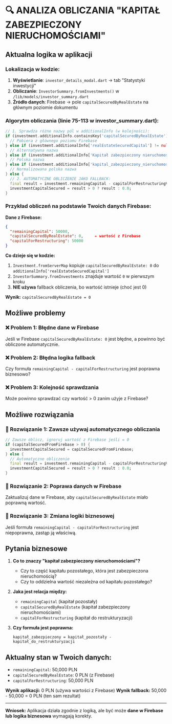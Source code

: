 # 🔍 ANALIZA OBLICZANIA "KAPITAŁ ZABEZPIECZONY NIERUCHOMOŚCIAMI"

## Aktualna logika w aplikacji

### Lokalizacja w kodzie:
1. **Wyświetlanie**: `investor_details_modal.dart` → tab "Statystyki inwestycji"
2. **Obliczanie**: `InvestorSummary.fromInvestments()` w `/lib/models/investor_summary.dart`
3. **Źródło danych**: Firebase → pole `capitalSecuredByRealEstate` na głównym poziomie dokumentu

### Algorytm obliczania (linie 75-113 w investor_summary.dart):

```dart
// 1. Sprawdza różne nazwy pól w additionalInfo (w kolejności):
if (investment.additionalInfo.containsKey('capitalSecuredByRealEstate')) {
  // Pobiera z głównego poziomu Firebase
} else if (investment.additionalInfo['realEstateSecuredCapital'] != null) {
  // Alternatywna nazwa
} else if (investment.additionalInfo['Kapitał zabezpieczony nieruchomością'] != null) {
  // Polska nazwa
} else if (investment.additionalInfo['kapital_zabezpieczony_nieruchomoscia'] != null) {
  // Normalizowana polska nazwa
} else {
  // 2. AUTOMATYCZNE OBLICZENIE JAKO FALLBACK:
  final result = investment.remainingCapital - capitalForRestructuringValue;
  investmentCapitalSecured = result > 0 ? result : 0.0;
}
```

### Przykład obliczeń na podstawie Twoich danych Firebase:

**Dane z Firebase:**
```json
{
  "remainingCapital": 50000,
  "capitalSecuredByRealEstate": 0,     ← wartość z Firebase
  "capitalForRestructuring": 50000
}
```

**Co dzieje się w kodzie:**
1. `Investment.fromServerMap` kopiuje `capitalSecuredByRealEstate: 0` do `additionalInfo['realEstateSecuredCapital']`
2. `InvestorSummary.fromInvestments` znajduje wartość `0` w pierwszym kroku
3. **NIE używa** fallback obliczenia, bo wartość istnieje (choć jest 0)

**Wynik:** `capitalSecuredByRealEstate = 0`

## Możliwe problemy

### ❌ Problem 1: Błędne dane w Firebase
Jeśli w Firebase `capitalSecuredByRealEstate: 0` jest błędne, a powinno być obliczone automatycznie.

### ❌ Problem 2: Błędna logika fallback
Czy formuła `remainingCapital - capitalForRestructuring` jest poprawna biznesowo?

### ❌ Problem 3: Kolejność sprawdzania
Może powinno sprawdzać czy wartość > 0 zanim użyje z Firebase?

## Możliwe rozwiązania

### 🔧 Rozwiązanie 1: Zawsze używaj automatycznego obliczania
```dart
// Zawsze oblicz, ignoruj wartość z Firebase jeśli = 0
if (capitalSecuredFromFirebase > 0) {
  investmentCapitalSecured = capitalSecuredFromFirebase;
} else {
  // Automatyczne obliczenie
  final result = investment.remainingCapital - capitalForRestructuringValue;
  investmentCapitalSecured = result > 0 ? result : 0.0;
}
```

### 🔧 Rozwiązanie 2: Poprawa danych w Firebase
Zaktualizuj dane w Firebase, aby `capitalSecuredByRealEstate` miało poprawną wartość.

### 🔧 Rozwiązanie 3: Zmiana logiki biznesowej
Jeśli formuła `remainingCapital - capitalForRestructuring` jest niepoprawna, zastąp ją właściwą.

## Pytania biznesowe

1. **Co to znaczy "kapitał zabezpieczony nieruchomościami"?**
   - Czy to część kapitału pozostałego, która jest zabezpieczona nieruchomością?
   - Czy to oddzielna wartość niezależna od kapitału pozostałego?

2. **Jaka jest relacja między:**
   - `remainingCapital` (kapitał pozostały)
   - `capitalSecuredByRealEstate` (kapitał zabezpieczony nieruchomościami)  
   - `capitalForRestructuring` (kapitał do restrukturyzacji)

3. **Czy formuła jest poprawna:**
   ```
   kapitał_zabezpieczony = kapitał_pozostały - kapitał_do_restrukturyzacji
   ```

## Aktualny stan w Twoich danych:
- `remainingCapital`: 50,000 PLN
- `capitalSecuredByRealEstate`: 0 PLN (z Firebase)
- `capitalForRestructuring`: 50,000 PLN

**Wynik aplikacji:** 0 PLN (używa wartości z Firebase)
**Wynik fallback:** 50,000 - 50,000 = 0 PLN (ten sam rezultat)

---
**Wniosek:** Aplikacja działa zgodnie z logiką, ale być może **dane w Firebase lub logika biznesowa** wymagają korekty.
